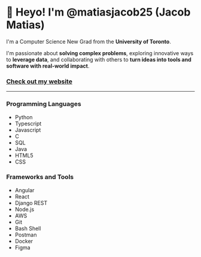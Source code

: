 # 👋 Heyo! I'm @matiasjacob25 (Jacob Matias)
I'm a Computer Science New Grad from the **University of Toronto**.

I'm passionate about **solving complex problems**, exploring innovative ways to **leverage data**, and collaborating with others to **turn ideas into tools and software with real-world impact**.

### [Check out my website](https://jacobmatias.vercel.app/)

---

### Programming Languages
- Python
- Typescript
- Javascript
- C
- SQL
- Java
- HTML5
- CSS

### Frameworks and Tools
- Angular
- React
- Django REST
- Node.js
- AWS
- Git
- Bash Shell
- Postman
- Docker
- Figma
